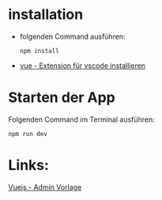 # installation
- folgenden Command ausführen:
    
      npm install

- [vue - Extension für vscode installieren](https://marketplace.visualstudio.com/items?itemName=octref.vetur)

# Starten der App
Folgenden Command im Terminal ausführen:

    npm run dev

# Links:
[Vuejs - Admin Vorlage](https://github.com/PanJiaChen/vue-element-admin)
